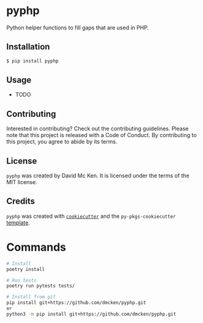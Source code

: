 # pyphp

Python helper functions to fill gaps that are used in PHP.

## Installation

```bash
$ pip install pyphp
```

## Usage

- TODO

## Contributing

Interested in contributing? Check out the contributing guidelines. Please note that this project is released with a Code of Conduct. By contributing to this project, you agree to abide by its terms.

## License

`pyphp` was created by David Mc Ken. It is licensed under the terms of the MIT license.

## Credits

`pyphp` was created with [`cookiecutter`](https://cookiecutter.readthedocs.io/en/latest/) and the `py-pkgs-cookiecutter` [template](https://github.com/py-pkgs/py-pkgs-cookiecutter).


# Commands

```bash
# Install
poetry install

# Run tests
poetry run pytests tests/

# Install from git
pip install git+https://github.com/dmcken/pyphp.git
or
python3 -m pip install git+https://github.com/dmcken/pyphp.git
```